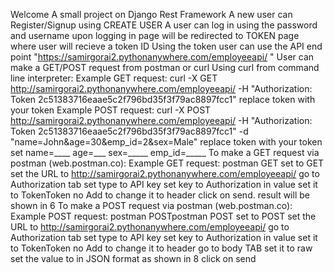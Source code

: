 Welcome
A small project on Django Rest Framework
A new user can Register/Signup using CREATE USER
A user can log in using the password and username
upon logging in page will be redirected to TOKEN page where user will recieve a token ID
Using the token user can use the API end point "https://samirgorai2.pythonanywhere.com/employeeapi/ "
User can make a GET/POST request from postman or curl
Using curl from command line interpreter:
Example GET request:
curl -X GET http://samirgorai2.pythonanywhere.com/employeeapi/ -H "Authorization: Token 2c51383716eaae5c2f796bd35f3f79ac8897fcc1"
replace token with your token
Example POST request:
curl -X POST http://samirgorai2.pythonanywhere.com/employeeapi/ -H "Authorization: Token 2c51383716eaae5c2f796bd35f3f79ac8897fcc1" -d "name=John&age=30&emp_id=2&sex=Male"
replace token with your token
set name=____ age=___ sex=_____ emp_id=_____
To make a GET request via postman (web.postman.co):
Example GET request:
postman GET
set to GET
set the URL to http://samirgorai2.pythonanywhere.com/employeeapi/
go to Authorization tab
set type to API key
set key to Authorization in value set it to TokenToken no Add to change it to header click on send.
result will be shown in 6
To make a POST request via postman (web.postman.co):
Example POST request:
postman POSTpostman POST
set to POST
set the URL to http://samirgorai2.pythonanywhere.com/employeeapi/
go to Authorization tab
set type to API key
set key to Authorization in value set it to TokenToken no Add to change it to header
go to body TAB
set it to raw
set the value to in JSON format as shown in 8
click on send
